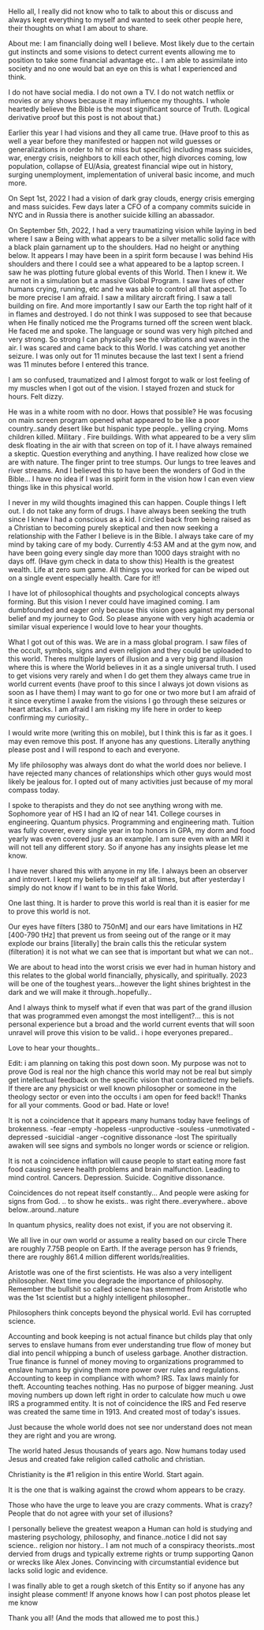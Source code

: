 Hello all, I really did not know who to talk to about this or discuss and always kept everything to myself and wanted to seek other people here, their thoughts on what I am about to share. 

About me:
I am financially doing well I believe. Most likely due to the certain gut instincts and some visions to detect current events allowing me to position to take some financial advantage etc.. I am able to assimilate into society and no one would bat an eye on this is what I experienced and think.

I do not have social media. I do not own a TV. I do not watch netflix or movies or any shows because it may influence my thoughts. I whole heartedly believe the Bible is the most significant source of Truth. (Logical derivative proof but this post is not about that.) 

Earlier this year I had visions and they all came true. (Have proof to this as well a year before they manifested or happen not wild guesses or generalizations in order to hit or miss but specific) including mass suicides, war, energy crisis, neighbors to kill each other, high divorces coming, low population, collapse of EU/Asia, greatest financial wipe out in history, surging unemployment, implementation of univeral basic income, and much more.  

On Sept 1st, 2022 I had a vision of dark gray clouds, energy crisis emerging and mass suicides. Few days later a CFO of a company commits suicide in NYC and in Russia there is another suicide killing an abassador. 

On September 5th, 2022, I had a very traumatizing vision while laying in bed where I saw a Being with what appears to be a silver metallic solid face with a black plain garnament up to the shoulders. Had no height or anything below. It appears I may have been in a spirit form because I was behind His shoulders and there I could see a what appeared to be a laptop screen. I saw he was plotting future global events of this World. Then I knew it. We are not in a simulation but a massive Global Program. I saw lives of other humans crying, running, etc and he was able to control all that aspect. To be more precise I am afraid. I saw a military aircraft firing. I saw a tall building on fire. And more importantly I saw our Earth the top right half of it in flames and destroyed. I do not think I was supposed to see that because when He finally noticed me the Programs turned off the screen went black. He faced me and spoke. The language or sound was very high pitched and very strong. So strong I can physically see the vibrations and waves in the air. I was scared and came back to this World. I was catching yet another seizure. I was only out for 11 minutes because the last text I sent a friend was 11 minutes before I entered this trance. 

I am so confused, traumatized and I almost forgot to walk or lost feeling of my muscles when I got out of the vision. I stayed frozen and stuck for hours. Felt dizzy.  

He was in a white room with no door. Hows that possible? He was focusing on main screen program opened what appeared to be like a poor country..sandy desert like but hispanic type people.. yelling crying. Moms children killed. Military . Fire buildings. With what appeared to be a very slim desk floating in the air with that screen on top of it. I have always remained a skeptic. Question everything and anything. I have realized how close we are with nature. The finger print to tree stumps. Our lungs to tree leaves and river streams. And I believed this to have been the wonders of God in the Bible... I have no idea if I was in spirit form in the vision how I can even view things like in this physical world. 

I never in my wild thoughts imagined this can happen. Couple things I left out. I do not take any form of drugs. I have always been seeking the truth since I knew I had a conscious as a kid. I circled back from being raised as a Christian to becoming purely skeptical and then now seeking a relationship with the Father I believe is in the Bible. I always take care of my mind by taking care of my body. Currently 4:53 AM and at the gym now, and have been going every single day more than 1000 days straight with no days off. (Have gym check in data to show this) 
Health is the greatest wealth. Life at zero sum game. All things you worked for can be wiped out on a single event especially health. Care for it!!

I have lot of philosophical thoughts and psychological concepts always forming. But this vision I never could have imagined coming. 
I am dumbfounded and eager only because this vision goes against my personal belief and my journey to God. So please anyone with very high academia or similar visual experience I would love to hear your thoughts.

What I got out of this was. We are in a mass global program. I saw files of the occult, symbols, signs and even religion and they could be uploaded to this world. Theres multiple layers of illusion and a very big grand illusion where this is where the World believes in it as a single universal truth. I used to get visions very rarely and when I do get them they always came true in world current events (have proof to this since I always jot down visions as soon as I have them) I may want to go for one or two more but I am afraid of it since everytime I awake from the visions I go through these seizures or heart attacks. I am afraid I am risking my life here in order to keep confirming my curiosity.. 

I would write more (writing this on mobile), but I think this is far as it goes. I may even remove this post. If anyone has any questions. Literally anything please post and I will respond to each and everyone. 

My life philosophy was always dont do what the world does nor believe. I have rejected many chances of relationships which other guys would most likely be jealous for. I opted out of many activities just because of my moral compass today. 

I spoke to therapists and they do not see anything wrong with me. Sophomore year of HS I had an IQ of near 141. College courses in engineering. Quantum physics. Programming and engineering math. Tuition was fully coverer, every single year in top honors in GPA, my dorm and food yearly was even covered jusr as an example. I am sure even with an MRI it will not tell any different story. So if anyone has any insights please let me know.

I have never shared this with anyone in my life. I always been an observer and introvert. I kept my beliefs to myself at all times, but after yesterday I simply do not know if I want to be in this fake World. 

One last thing. It is harder to prove this world is real than it is easier for me to prove this world is not. 

Our eyes have filters [380 to 750nM] and our ears have limitations in HZ [400-790 tHz] that prevent us from seeing out of the range or it may explode our brains [literally]  the brain calls this the reticular system (filteration) it is not what we can see that is important but what we can not.. 

We are about to head into the worst crisis we ever had in human history and this relates to the global world financially, physically, and spiritually. 2023 will be one of the toughest years...however the light shines brightest in the dark and we will make it through..hopefully..

 And I always think to myself what if even that was part of the grand illusion that was programmed even amongst the most intelligent?... this is not personal experience but a broad and the world current events that will soon unravel will prove this vision to be valid.. i hope everyones prepared.. 

Love to hear your thoughts..

Edit: i am planning on taking this post down soon. My purpose was not to prove God is real nor the high chance this world may not be real but simply get intellectual feedback on the specific vision that contradicted my beliefs. If there are any physicist or well known philosopher or someone in the theology sector or even into the occults i am open for feed back!! Thanks for all your comments. Good or bad. Hate or love!

It is not a coincidence that it appears many humans today have feelings of brokenness. 
-fear
-empty
-hopeless
-unproductive
-souless
-unmotivated
-depressed
-suicidial
-anger
-cognitive dissonance
-lost
The spiritually awaken will see signs and symbols no longer words or science or religion. 

It is not a coincidence inflation will cause people to start eating more fast food causing severe health problems and brain malfunction. Leading to mind control. Cancers. Depression. Suicide. Cognitive dissonance. 

Coincidences do not repeat itself constantly... And people were asking for signs from God. .. to show he exists.. was right there..everywhere.. above below..around..nature 

In quantum physics, reality does not exist, if you are not observing it.

We all live in our own world or assume a reality based on our circle
There are roughly 7.75B people on Earth. If the average person has 9 friends, there are roughly 861.4 million different worlds/realities.

Aristotle was one of the first scientists. He was also a very intelligent philosopher. Next time you degrade the importance of philosophy. Remember the bullshit so called science has stemmed from Aristotle who was the 1st scientist but a highly intelligent philosopher.. 

Philosophers think concepts beyond the physical world.  Evil has corrupted science. 

Accounting and book keeping is not actual finance but childs play that only serves to enslave humans from ever understanding true flow of money but dial into pencil whipping a bunch of useless garbage. Another distraction. True finance is funnel of money moving to organizations programmed to enslave humans by giving them more power over rules and regulations. Accounting to keep in compliance with whom? IRS. Tax laws mainly for theft. Accounting teaches nothing. Has no purpose of bigger meaning. Just moving numbers up down left right in order to calculate how much u owe IRS a programmed entity. It is not of coincidence the IRS and Fed reserve was created the same time in 1913. And created most of today's issues. 

Just because the whole world does not see nor understand does not mean they are right and you are wrong.

The world hated Jesus thousands of years ago.
Now humans today used Jesus and created fake religion called catholic and christian. 

Christianity is the #1 religion in this entire World. 
Start again. 

It is the one that is walking against the crowd whom appears to be crazy. 

Those who have the urge to leave you are crazy comments. What is crazy? People that do not agree with your set of illusions? 

I personally believe the greatest weapon a Human can hold is studying and mastering psychology, philosophy, and finance..notice I did not say science.. religion nor history.. I am not much of a conspiracy theorists..most dervied from drugs and typically extreme rights or trump supporting Qanon or wrecks like Alex Jones. Convincing with circumstantial evidence but lacks solid logic and evidence. 

I was finally able to get a rough sketch of this Entity so if anyone has any insight please comment! If anyone knows how I can post photos please let me know

Thank you all! (And the mods that allowed me to post this.)